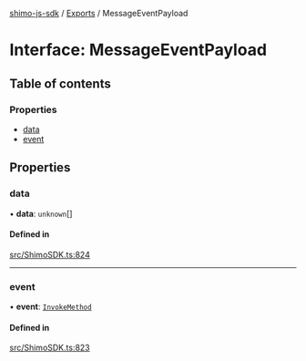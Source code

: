 [shimo-js-sdk](../README.md) / [Exports](../modules.md) / MessageEventPayload

# Interface: MessageEventPayload

## Table of contents

### Properties

- [data](MessageEventPayload.md#data)
- [event](MessageEventPayload.md#event)

## Properties

### data

• **data**: `unknown`[]

#### Defined in

[src/ShimoSDK.ts:824](https://github.com/shimohq/shimo-js-sdk/blob/158d938/src/ShimoSDK.ts#L824)

___

### event

• **event**: [`InvokeMethod`](../enums/InvokeMethod.md)

#### Defined in

[src/ShimoSDK.ts:823](https://github.com/shimohq/shimo-js-sdk/blob/158d938/src/ShimoSDK.ts#L823)
